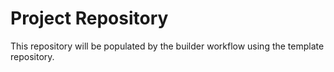 # Project Repository

This repository will be populated by the builder workflow using the template repository.